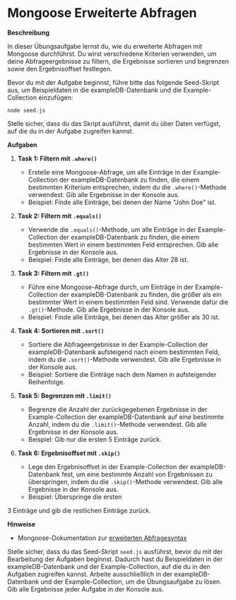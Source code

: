 # Mongoose Erweiterte Abfragen

**Beschreibung**

In dieser Übungsaufgabe lernst du, wie du erweiterte Abfragen mit Mongoose durchführst. Du wirst verschiedene Kriterien verwenden, um deine Abfrageergebnisse zu filtern, die Ergebnisse sortieren und begrenzen sowie den Ergebnisoffset festlegen.

Bevor du mit der Aufgabe beginnst, führe bitte das folgende Seed-Skript aus, um Beispieldaten in die exampleDB-Datenbank und die Example-Collection einzufügen:

```shell
node seed.js
```

Stelle sicher, dass du das Skript ausführst, damit du über Daten verfügst, auf die du in der Aufgabe zugreifen kannst.

**Aufgaben**

1. **Task 1: Filtern mit `.where()`**

    - Erstelle eine Mongoose-Abfrage, um alle Einträge in der Example-Collection der exampleDB-Datenbank zu finden, die einem bestimmten Kriterium entsprechen, indem du die `.where()`-Methode verwendest. Gib alle Ergebnisse in der Konsole aus.
    - Beispiel: Finde alle Einträge, bei denen der Name "John Doe" ist.

2. **Task 2: Filtern mit `.equals()`**

    - Verwende die `.equals()`-Methode, um alle Einträge in der Example-Collection der exampleDB-Datenbank zu finden, die einem bestimmten Wert in einem bestimmten Feld entsprechen. Gib alle Ergebnisse in der Konsole aus.
    - Beispiel: Finde alle Einträge, bei denen das Alter 28 ist.

3. **Task 3: Filtern mit `.gt()`**

    - Führe eine Mongoose-Abfrage durch, um Einträge in der Example-Collection der exampleDB-Datenbank zu finden, die größer als ein bestimmter Wert in einem bestimmten Feld sind. Verwende dafür die `.gt()`-Methode. Gib alle Ergebnisse in der Konsole aus.
    - Beispiel: Finde alle Einträge, bei denen das Alter größer als 30 ist.

4. **Task 4: Sortieren mit `.sort()`**

    - Sortiere die Abfrageergebnisse in der Example-Collection der exampleDB-Datenbank aufsteigend nach einem bestimmten Feld, indem du die `.sort()`-Methode verwendest. Gib alle Ergebnisse in der Konsole aus.
    - Beispiel: Sortiere die Einträge nach dem Namen in aufsteigender Reihenfolge.

5. **Task 5: Begrenzen mit `.limit()`**

    - Begrenze die Anzahl der zurückgegebenen Ergebnisse in der Example-Collection der exampleDB-Datenbank auf eine bestimmte Anzahl, indem du die `.limit()`-Methode verwendest. Gib alle Ergebnisse in der Konsole aus.
    - Beispiel: Gib nur die ersten 5 Einträge zurück.

6. **Task 6: Ergebnisoffset mit `.skip()`**
    - Lege den Ergebnisoffset in der Example-Collection der exampleDB-Datenbank fest, um eine bestimmte Anzahl von Ergebnissen zu überspringen, indem du die `.skip()`-Methode verwendest. Gib alle Ergebnisse in der Konsole aus.
    - Beispiel: Überspringe die ersten

3 Einträge und gib die restlichen Einträge zurück.

**Hinweise**

-   Mongoose-Dokumentation zur [erweiterten Abfragesyntax](https://mongoosejs.com/docs/api/query.html)

Stelle sicher, dass du das Seed-Skript `seed.js` ausführst, bevor du mit der Bearbeitung der Aufgaben beginnst. Dadurch hast du Beispieldaten in der exampleDB-Datenbank und der Example-Collection, auf die du in den Aufgaben zugreifen kannst. Arbeite ausschließlich in der exampleDB-Datenbank und der Example-Collection, um die Übungsaufgabe zu lösen. Gib alle Ergebnisse jeder Aufgabe in der Konsole aus.
